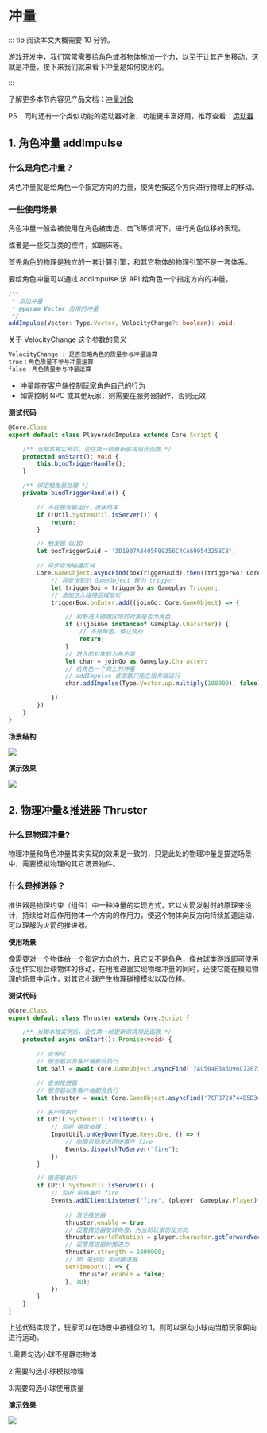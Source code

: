 # 冲量

::: tip 阅读本文大概需要 10 分钟。

游戏开发中，我们常常需要给角色或者物体施加一个力，以至于让其产生移动，这就是冲量，接下来我们就来看下冲量是如何使用的。

:::

了解更多本节内容见产品文档：[冲量对象](https://docs.ark.online/MotionControlObjects/ImpulseObject.html)

PS：同时还有一个类似功能的运动器对象，功能更丰富好用，推荐查看：[运动器](https://docs.ark.online/MotionControlObjects/IntegratedMover.html)

## 1. 角色冲量 addImpulse

### 什么是角色冲量？

角色冲量就是给角色一个指定方向的力量，使角色按这个方向进行物理上的移动。

### 一些使用场景

角色冲量一般会被使用在角色被击退、击飞等情况下，进行角色位移的表现。

或者是一些交互类的控件，如蹦床等。

首先角色的物理是独立的一套计算引擎，和其它物体的物理引擎不是一套体系。

要给角色冲量可以通过 addImpulse 该 API 给角色一个指定方向的冲量。

```ts
/**
 * 添加冲量
 * @param Vector 应用的冲量
 */
addImpulse(Vector: Type.Vector, VelocityChange?: boolean): void;
```

关于 VelocityChange 这个参数的意义

```ts
VelocityChange : 是否忽略角色的质量参与冲量运算
true：角色质量不参与冲量运算
false：角色质量参与冲量运算

```

* 冲量能在客户端控制玩家角色自己的行为
* 如需控制 NPC 或其他玩家，则需要在服务器操作，否则无效

**测试代码**

```ts
@Core.Class
export default class PlayerAddImpulse extends Core.Script {

    /** 当脚本被实例后，会在第一帧更新前调用此函数 */
    protected onStart(): void {
        this.bindTriggerHandle();
    }

    /** 绑定触发器处理 */
    private bindTriggerHandle() {

        // 不在服务器运行，直接结束
        if (!Util.SystemUtil.isServer()) {
            return;
        }

        // 触发器 GUID
        let boxTriggerGuid = '3D1907A8405F99356C4CA699543258C8';

        // 异步查询碰撞区域
        Core.GameObject.asyncFind(boxTriggerGuid).then((triggerGo: Core.GameObject) => {
            // 将查询到的 GameObject 转为 trigger
            let triggerBox = triggerGo as Gameplay.Trigger;
            // 添加进入碰撞区域监听
            triggerBox.onEnter.add((joinGo: Core.GameObject) => {

                // 判断进入碰撞区域的对象是否为角色
                if (!(joinGo instanceof Gameplay.Character)) {
                    // 不是角色，停止执行
                    return;
                }
                // 进入的对象转为角色类
                let char = joinGo as Gameplay.Character;
                // 给角色一个向上的冲量
                // addImpulse 该函数只能在服务端运行
                char.addImpulse(Type.Vector.up.multiply(100000), false);

            })
        })
    }
}
```

**场景结构**

![](https://cdn.233xyx.com/1681132841208_766.png)

**演示效果**

![](https://cdn.233xyx.com/1681132841051_473.gif)

## 2. 物理冲量&推进器 Thruster

### 什么是物理冲量?

物理冲量和角色冲量其实实现的效果是一致的，只是此处的物理冲量是描述场景中，需要模拟物理的其它场景物件。

### 什么是推进器？

推进器是物理约束（组件）中一种冲量的实现方式，它以火箭发射时的原理来设计，持续给对应作用物体一个方向的作用力，使这个物体向反方向持续加速运动，可以理解为火箭的推进器。

**使用场景**

像需要对一个物体给一个指定方向的力，且它又不是角色，像台球类游戏即可使用该组件实现台球物体的移动，在用推进器实现物理冲量的同时，还使它能在模拟物理的场景中运作，对其它小球产生物理碰撞模拟以及位移。

**测试代码**

```TypeScript
@Core.Class
export default class Thruster extends Core.Script {

    /** 当脚本被实例后，会在第一帧更新前调用此函数 */
    protected async onStart(): Promise<void> {

        // 查询球
        // 服务器以及客户端都会执行
        let ball = await Core.GameObject.asyncFind('7AC504E343D96C7287310898F4877285');

        // 查询推进器
        // 服务器以及客户端都会执行
        let thruster = await Core.GameObject.asyncFind('7CF8724744B5D34A94BCC287C8C336B4') as Gameplay.PhysicsThruster;

        // 客户端执行
        if (Util.SystemUtil.isClient()) {
            // 监听 键盘按键 1
            InputUtil.onKeyDown(Type.Keys.One, () => {
                // 向服务器发送网络事件 fire
                Events.dispatchToServer("fire");
            })
        }

        // 服务器执行
        if (Util.SystemUtil.isServer()) {
            // 监听 网络事件 fire
            Events.addClientListener("fire", (player: Gameplay.Player) => {
                
                // 激活推进器
                thruster.enable = true;
                // 设置推进器旋转角度，为当前玩家的反方向
                thruster.worldRotation = player.character.getForwardVector().multiply(-1).toRotation();
                // 设置推进器的推进力
                thruster.strength = 2800000;
                // 10 毫秒后 关闭推进器
                setTimeout(() => {
                    thruster.enable = false;
                }, 10);
            })
        }
    }
}
```

上述代码实现了，玩家可以在场景中按键盘的 1，则可以驱动小球向当前玩家朝向进行运动。

1.需要勾选小球不是静态物体

2.需要勾选小球模拟物理

3.需要勾选小球使用质量

**演示效果**

![](https://cdn.233xyx.com/1681132841157_825.gif)